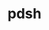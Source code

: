 ---
title: "pdsh"
layout: cache
categories: [package, v0.18.1]
meta: {"versions": ["2.31"], "compilers": ["gcc@=7.5.0"], "oss": ["ubuntu18.04"], "platforms": ["linux"], "targets": ["x86_64"], "stacks": ["e4s", "radiuss", "root", "tutorial"], "num_specs": 1, "num_specs_by_stack": {"e4s": 1, "root": 1, "tutorial": 1, "radiuss": 1}}
spec_details: [{"hash": "aszdbjypgdr5ngii6tlgwjnxxd4nchb4", "compiler": "gcc@=7.5.0", "versions": ["2.31"], "os": "ubuntu18.04", "platform": "linux", "target": "x86_64", "variants": ["+ssh", "+static_modules"], "stacks": ["e4s", "root", "tutorial", "radiuss"], "size": "-", "tarball": "https://binaries.spack.io/v0.18.1/build_cache/linux-ubuntu18.04-x86_64/gcc-7.5.0/pdsh-2.31/linux-ubuntu18.04-x86_64-gcc-7.5.0-pdsh-2.31-aszdbjypgdr5ngii6tlgwjnxxd4nchb4.spack"}]
---